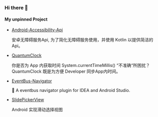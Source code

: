 ### Hi there 👋


#### My unpinned Project
<!-- unpinned? -->

- [Android-Accessibility-Api](https://github.com/Vove7/Android-Accessibility-Api)

  安卓无障碍服务Api, 为了简化无障碍服务使用，并使用 Kotlin 以提供简洁的Api。

- [QuantumClock](https://github.com/Vove7/QuantumClock)

  你是否为 App 内获取时间 System.currentTimeMillis() “不准确“所困扰？ QuantumClock 既是为方便 Developer 同步App内时间。

- [EventBus-Navigator](https://github.com/Vove7/EventBus-Navigator)

  🚌 A eventbus navigator plugin for IDEA and Android Studio.

- [SlidePickerView](https://github.com/Vove7/SlidePickerView)

  Android 实现滑动选择视图

